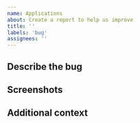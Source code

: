 ```yaml
---
name: Applications
about: Create a report to help us improve
title: ''
labels: 'bug'
assignees: ''
---
```


## Describe the bug
<!-- A clear and concise description of what the bug is. -->

## Screenshots
<!-- If applicable, add screenshots to help explain your problem. -->

## Additional context
<!-- Add any other context about the problem here. -->